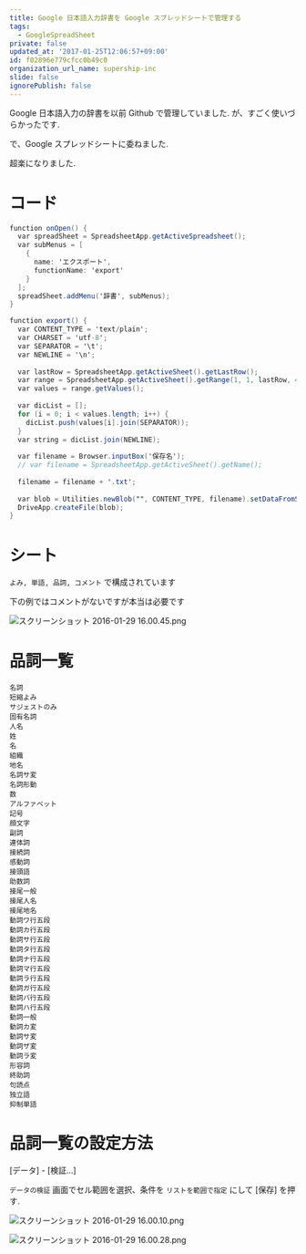 ```yaml
---
title: Google 日本語入力辞書を Google スプレッドシートで管理する
tags:
  - GoogleSpreadSheet
private: false
updated_at: '2017-01-25T12:06:57+09:00'
id: f02896e779cfcc0b49c0
organization_url_name: supership-inc
slide: false
ignorePublish: false
---
```

Google 日本語入力の辞書を以前 Github で管理していました.
が、すごく使いづらかったです.

で、Google スプレッドシートに委ねました.

超楽になりました.

# コード

```js:onOpen.gs
function onOpen() {
  var spreadSheet = SpreadsheetApp.getActiveSpreadsheet();
  var subMenus = [
    {
      name: 'エクスポート',
      functionName: 'export'
    }
  ];
  spreadSheet.addMenu('辞書', subMenus);
}
```

```js:export.gs
function export() {
  var CONTENT_TYPE = 'text/plain';
  var CHARSET = 'utf-8';
  var SEPARATOR = '\t';
  var NEWLINE = '\n';
  
  var lastRow = SpreadsheetApp.getActiveSheet().getLastRow(); 
  var range = SpreadsheetApp.getActiveSheet().getRange(1, 1, lastRow, 4);
  var values = range.getValues();
  
  var dicList = [];
  for (i = 0; i < values.length; i++) {
    dicList.push(values[i].join(SEPARATOR));
  }
  var string = dicList.join(NEWLINE);
  
  var filename = Browser.inputBox('保存名');
  // var filename = SpreadsheetApp.getActiveSheet().getName();
  
  filename = filename + '.txt';
  
  var blob = Utilities.newBlob("", CONTENT_TYPE, filename).setDataFromString(string, CHARSET);
  DriveApp.createFile(blob);
}
```

# シート

`よみ, 単語, 品詞, コメント` で構成されています

下の例ではコメントがないですが本当は必要です

![スクリーンショット 2016-01-29 16.00.45.png](https://qiita-image-store.s3.amazonaws.com/0/30241/eec4d8e3-8659-6b73-60f3-c591bcf2c6f9.png)

# 品詞一覧

```
名詞
短縮よみ
サジェストのみ
固有名詞
人名
姓
名
組織
地名
名詞サ変
名詞形動
数
アルファベット
記号
顔文字
副詞
連体詞
接続詞
感動詞
接頭語
助数詞
接尾一般
接尾人名
接尾地名
動詞ワ行五段
動詞カ行五段
動詞サ行五段
動詞タ行五段
動詞ナ行五段
動詞マ行五段
動詞ラ行五段
動詞ガ行五段
動詞バ行五段
動詞ハ行五段
動詞一般
動詞カ変
動詞サ変
動詞ザ変
動詞ラ変
形容詞
終助詞
句読点
独立語
抑制単語
```

# 品詞一覧の設定方法

[データ] - [検証…]

`データの検証` 画面でセル範囲を選択、条件を `リストを範囲で指定` にして [保存] を押す.

![スクリーンショット 2016-01-29 16.00.10.png](https://qiita-image-store.s3.amazonaws.com/0/30241/5bc5a3ee-9291-a2aa-38b0-494472c1aa4f.png)

![スクリーンショット 2016-01-29 16.00.28.png](https://qiita-image-store.s3.amazonaws.com/0/30241/6c90ce54-e868-e76a-05cd-ce4dc72f81fb.png)
